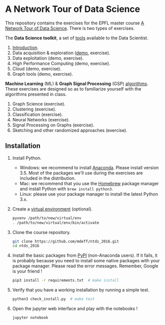 # A Network Tour of Data Science

This repository contains the exercises for the EPFL master course
[A Network Tour of Data Science][epfl]. There is two types of exercises.

[epfl]: http://edu.epfl.ch/coursebook/en/a-network-tour-of-data-science-EE-558

The **Data Science toolkit**, a set of [tools][toolkit] available to the Data
Scientist.

1. [Introduction][00_intro].
2. Data acquisition & exploration ([demo][01_demo], exercise). 
3. Data exploitation (demo, exercise).
4. High Performance Computing (demo, exercise).
5. Cloud (demo, exercise).
6. Graph tools (demo, exercise).

**Machine Learning** (ML) & **Graph Signal Processing** (GSP) [algorithms].
These exercises are designed so as to familiarize yourself with the algorithms
presented in class.

1. Graph Science (exercise).
2. Clustering (exercise).
3. Classification (exercise).
4. Neural Networks (exercise).
5. Signal Processing on Graphs (exercise).
6. Sketching and other randomized approaches (exercise).

[algorithms]: http://nbviewer.jupyter.org/github/mdeff/ntds_2016/tree/with_outputs/algorithms
[toolkit]:    http://nbviewer.jupyter.org/github/mdeff/ntds_2016/tree/with_outputs/toolkit
[00_intro]:   http://nbviewer.jupyter.org/github/mdeff/ntds_2016/blob/with_outputs/toolkit/00_introduction.ipynb
[01_demo]:    http://nbviewer.jupyter.org/github/mdeff/ntds_2016/blob/with_outputs/toolkit/01_demo_acquisition_exploration.ipynb

## Installation

1. Install Python.
	* Windows: we recommend to install [Anaconda]. Please install version 3.5.
	  Most of the packages we'll use during the exercises are included in the
	  distribution.
	* Mac: we recommend that you use the [Homebrew] package manager and install
	  Python with `brew install python3`.
	* Linux: please use your package manager to install the latest Python 3.x.

2. Create a [virtual environment][venv] (optional).
   ```sh
   pyvenv /path/to/new/virtual/env
   . /path/to/new/virtual/env/bin/activate
   ```

3. Clone the course repository.
   ```sh
   git clone https://github.com/mdeff/ntds_2016.git
   cd ntds_2016
   ```

4. Install the basic packages from [PyPI] (non-Anaconda users). If it fails, it
   is probably because you need to install some native packages with your
   package manager. Please read the error messages. Remember, Google is your
   friend !
   ```sh
   pip3 install -r requirements.txt  # make install
   ```

5. Verify that you have a working installation by running a simple test.
   ```sh
   python3 check_install.py  # make test
   ```

6. Open the jupyter web interface and play with the notebooks !
   ```sh
   jupyter notebook
   ```

[Homebrew]: http://brew.sh
[Anaconda]: https://www.continuum.io/downloads#windows
[venv]: https://docs.python.org/3/library/venv.html
[PyPI]: https://pypi.python.org
